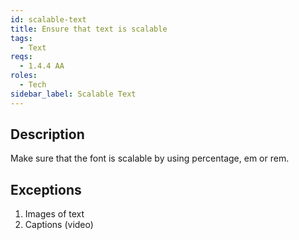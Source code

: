 ```yaml
---
id: scalable-text
title: Ensure that text is scalable
tags:
  - Text
reqs:
  - 1.4.4 AA
roles:
  - Tech
sidebar_label: Scalable Text
---
```


## Description

Make sure that the font is scalable by using percentage, em or rem.

## Exceptions

1. Images of text
2. Captions (video)
